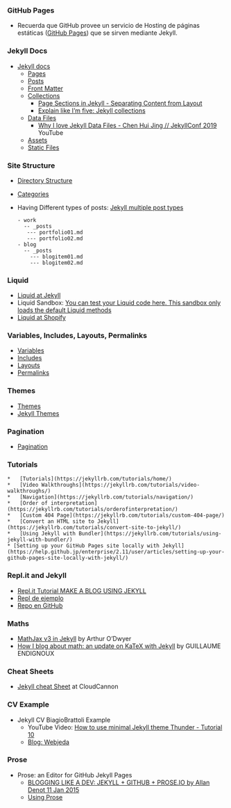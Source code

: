 ### GitHub Pages

* Recuerda que GitHub provee un servicio de Hosting de páginas estáticas ([GitHub Pages](https://pages.github.com/)) que se sirven mediante Jekyll.

### Jekyll Docs

* [Jekyll docs](https://jekyllrb.com/docs/)
  *   [Pages](https://jekyllrb.com/docs/pages/)
  *   [Posts](https://jekyllrb.com/docs/posts/)
  *   [Front Matter](https://jekyllrb.com/docs/front-matter/)
  *   [Collections](https://jekyllrb.com/docs/collections/)
         *   [Page Sections in Jekyll - Separating Content from Layout](https://dev-notes.eu/2016/08/page-sections-in-jekyll-seperating-content-from-layout/)
         * [Explain like I’m five: Jekyll collections](https://ben.balter.com/2015/02/20/jekyll-collections/)
  *   [Data Files](https://jekyllrb.com/docs/datafiles/)
         * [Why I love Jekyll Data Files - Chen Hui Jing // JekyllConf 2019](https://youtu.be/CERXESTZ5w4) YouTube
  *   [Assets](https://jekyllrb.com/docs/assets/)
  *   [Static Files](https://jekyllrb.com/docs/static-files/)

### Site Structure

*   [Directory Structure](https://jekyllrb.com/docs/structure/)
*   [Categories](https://jekyllrb.com/docs/posts/#categories)
* Having Different types of posts: [Jekyll multiple post types](https://stackoverflow.com/questions/20606197/jekyll-multiple-post-types)

   ```
   - work
     -- _posts
      --- portfolio01.md
      --- portfolio02.md
   - blog
     -- _posts
       --- blogitem01.md
       --- blogitem02.md
  ```
 
### Liquid

*   [Liquid at Jekyll](https://jekyllrb.com/docs/liquid/)
* Liquid Sandbox: [You can test your Liquid code here. This sandbox only loads the default Liquid methods ](https://jumpseller.com/support/liquid-sandbox/)
* [Liquid at Shopify](https://shopify.github.io/liquid/)

### Variables, Includes, Layouts, Permalinks

*   [Variables](https://jekyllrb.com/docs/variables/)
*   [Includes](https://jekyllrb.com/docs/includes/)
*   [Layouts](https://jekyllrb.com/docs/layouts/)
*   [Permalinks](https://jekyllrb.com/docs/permalinks/)

### Themes

*   [Themes](https://jekyllrb.com/docs/themes/)
* [Jekyll Themes](https://jekyll-themes.com/free/)

### Pagination

*   [Pagination](https://jekyllrb.com/docs/pagination/)

### Tutorials
    *   [Tutorials](https://jekyllrb.com/tutorials/home/)
    *   [Video Walkthroughs](https://jekyllrb.com/tutorials/video-walkthroughs/)
    *   [Navigation](https://jekyllrb.com/tutorials/navigation/)
    *   [Order of interpretation](https://jekyllrb.com/tutorials/orderofinterpretation/)
    *   [Custom 404 Page](https://jekyllrb.com/tutorials/custom-404-page/)
    *   [Convert an HTML site to Jekyll](https://jekyllrb.com/tutorials/convert-site-to-jekyll/)
    *   [Using Jekyll with Bundler](https://jekyllrb.com/tutorials/using-jekyll-with-bundler/)
    * [Setting up your GitHub Pages site locally with Jekyll](https://help.github.jp/enterprise/2.11/user/articles/setting-up-your-github-pages-site-locally-with-jekyll/)


### Repl.it and Jekyll

* [Repl.it Tutorial MAKE A BLOG USING JEKYLL](https://repl.it/talk/learn/GUIDE-MAKE-A-BLOG-USING-JEKYLL-POG-ALERT-KEK-HAHAYES-ENDORSED/59021)
* [Repl de ejemplo](https://repl.it/@sourcerose/JekyllBlog#main.sh)
* [Repo en GitHub](https://github.com/barryclark/jekyll-now.git)


### Maths

* [MathJax v3 in Jekyll]([MathJax](https://quuxplusone.github.io/blog/2020/08/19/mathjax-v3-in-jekyll/)) by Arthur O’Dwyer
* [How I blog about math: an update on KaTeX with Jekyll](https://gendignoux.com/blog/2020/05/23/katex.html) by GUILLAUME ENDIGNOUX

### Cheat Sheets

* [Jekyll cheat Sheet](https://learn.cloudcannon.com/jekyll-cheat-sheet/) at CloudCannon

### CV Example

*   Jekyll CV BiagioBrattoli Example
    - YouTube Video: [How to use minimal Jekyll theme Thunder - Tutorial 10](https://youtu.be/T2nx6tj-ZH4)
    - [Blog: Webjeda](https://blog.webjeda.com/)


### Prose

* Prose: an Editor for GitHub Jekyll Pages
  * [BLOGGING LIKE A DEV: JEKYLL + GITHUB + PROSE.IO by Allan Denot 11 Jan 2015](https://allandenot.com/development/2015/01/11/blogging-like-a-dev-jekyll-github-prose-io.html)
  * [Using Prose](https://www.websbytodd.com/documentation/using-prose/#introduction)

